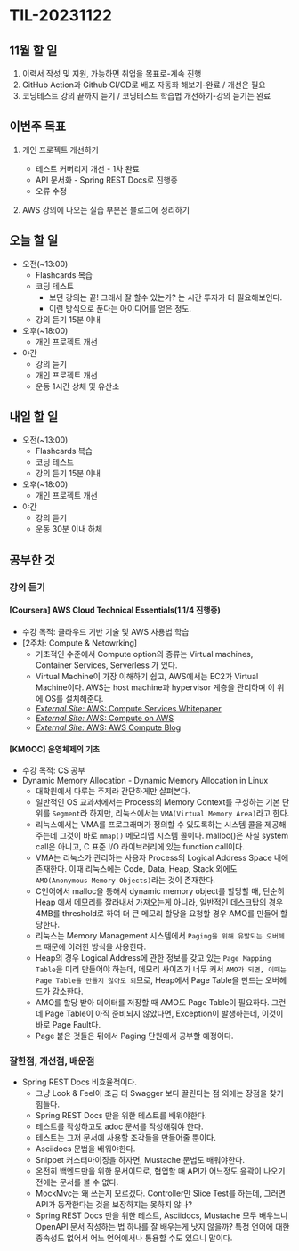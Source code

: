 # TIL-20231122

## 11월 할 일

1. 이력서 작성 및 지원, 가능하면 취업을 목표로-계속 진행
2. GitHub Action과 Github CI/CD로 배포 자동화 해보기-완료 / 개선은 필요
3. 코딩테스트 강의 끝까지 듣기 / 코딩테스트 학습법 개선하기-강의 듣기는 완료

## 이번주 목표

1. 개인 프로젝트 개선하기
  
   - 테스트 커버리지 개선 - 1차 완료
   - API 문서화 - Spring REST Docs로 진행중
   - 오류 수정

2. AWS 강의에 나오는 실습 부분은 블로그에 정리하기

## 오늘 할 일

- 오전(~13:00)
  - Flashcards 복습
  - 코딩 테스트
    - 보던 강의는 끝! 그래서 잘 할수 있는가? 는 시간 투자가 더 필요해보인다.
    - 이런 방식으로 푼다는 아이디어를 얻은 정도.
  - 강의 듣기 15분 이내
- 오후(~18:00)
  - 개인 프로젝트 개선
- 야간
  - 강의 듣기
  - 개인 프로젝트 개선
  - 운동 1시간 상체 및 유산소

## 내일 할 일

- 오전(~13:00)
  - Flashcards 복습
  - 코딩 테스트
  - 강의 듣기 15분 이내
- 오후(~18:00)
  - 개인 프로젝트 개선
- 야간
  - 강의 듣기
  - 운동 30분 이내 하체

## 공부한 것

### 강의 듣기

#### [Coursera] AWS Cloud Technical Essentials(1.1/4 진행중)

- 수강 목적: 클라우드 기반 기술 및 AWS 사용법 학습
- [2주차: Compute & Netowrking]
  - 기초적인 수준에서 Compute option의 종류는 Virtual machines, Container Services, Serverless 가 있다.
  - Virtual Machine이 가장 이해하기 쉽고, AWS에서는 EC2가 Virtual Machine이다. AWS는 host machine과 hypervisor 계층을 관리하며 이 위에 OS를 설치해준다.
  - [_External Site:_ AWS: Compute Services Whitepaper](https://docs.aws.amazon.com/whitepapers/latest/aws-overview/compute-services.html)
  - [_External Site:_ AWS: Compute on AWS](https://aws.amazon.com/products/compute/)
  - [_External Site:_ AWS: AWS Compute Blog](https://aws.amazon.com/blogs/compute/)

#### [KMOOC] 운영체제의 기초

- 수강 목적: CS 공부
- Dynamic Memory Allocation - Dynamic Memory Allocation in Linux
  - 대학원에서 다루는 주제라 간단하게만 살펴본다.
  - 일반적인 OS 교과서에서는 Process의 Memory Context를 구성하는 기본 단위를 `Segment`라 하지만, 리눅스에서는 `VMA(Virtual Memory Area)`라고 한다.
  - 리눅스에서는 VMA를 프로그래머가 정의할 수 있도록하는 시스템 콜을 제공해주는데 그것이 바로 `mmap()` 메모리맵 시스템 콜이다. malloc()은 사실 system call은 아니고, C 표준 I/O 라이브러리에 있는 function call이다.
  - VMA는 리눅스가 관리하는 사용자 Process의 Logical Address Space 내에 존재한다. 이때 리눅스에는 Code, Data, Heap, Stack 외에도 `AMO(Anonymous Memory Objects)`라는 것이 존재한다.
  - C언어에서 malloc을 통해서 dynamic memory object를 할당할 때, 단순히 Heap 에서 메모리를 잘라내서 가져오는게 아니라, 일반적인 데스크탑의 경우 4MB를 threshold로 하여 더 큰 메모리 할당을 요청할 경우 AMO를 만들어 할당한다.
  - 리눅스는 Memory Management 시스템에서 `Paging을 위해 유발되는 오버헤드` 때문에 이러한 방식을 사용한다.
  - Heap의 경우 Logical Address에 관한 정보를 갖고 있는 `Page Mapping Table`을 미리 만들어야 하는데, 메모리 사이즈가 너무 커서 `AMO가 되면, 이때는 Page Table을 만들지 않아도 되`므로, Heap에서 Page Table을 만드는 오버헤드가 감소한다.
  - AMO를 할당 받아 데이터를 저장할 때 AMO도 Page Table이 필요하다. 그런데 Page Table이 아직 준비되지 않았다면, Exception이 발생하는데, 이것이 바로 Page Fault다.
  - Page 붙은 것들은 뒤에서 Paging 단원에서 공부할 예정이다.

### 잘한점, 개선점, 배운점

- Spring REST Docs 비효율적이다.
  - 그냥 Look & Feel이 조금 더 Swagger 보다 끌린다는 점 외에는 장점을 찾기 힘들다.
  - Spring REST Docs 만을 위한 테스트를 배워야한다.
  - 테스트를 작성하고도 adoc 문서를 작성해줘야 한다.
  - 테스트는 그저 문서에 사용할 조각들을 만들어줄 뿐이다.
  - Asciidocs 문법을 배워야한다.
  - Snippet 커스터마이징을 하자면, Mustache 문법도 배워야한다.
  - 온전히 백엔드만을 위한 문서이므로, 협업할 때 API가 어느정도 윤곽이 나오기 전에는 문서를 볼 수 없다.
  - MockMvc는 왜 쓰는지 모르겠다. Controller만 Slice Test를 하는데, 그러면 API가 동작한다는 것을 보장하지는 못하지 않나?
  - Spring REST Docs 만을 위한 테스트, Asciidocs, Mustache 모두 배우느니 OpenAPI 문서 작성하는 법 하나를 잘 배우는게 낫지 않을까? 특정 언어에 대한 종속성도 없어서 어느 언어에서나 통용할 수도 있으니 말이다.
